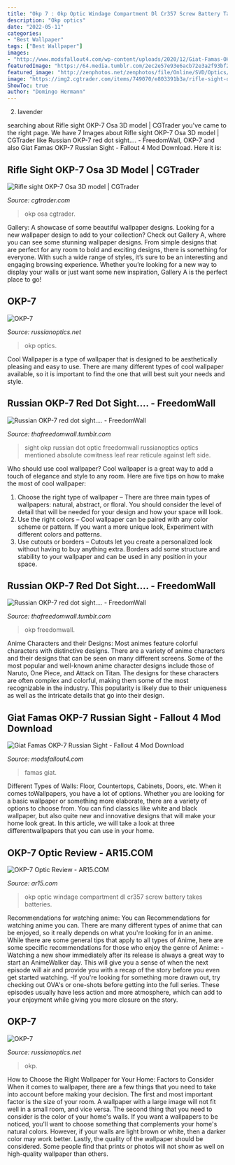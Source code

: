 ```yaml
---
title: "Okp 7 : Okp Optic Windage Compartment Dl Cr357 Screw Battery Takes Batteries"
description: "Okp optics"
date: "2022-05-11"
categories:
- "Best Wallpaper"
tags: ["Best Wallpaper"]
images:
- "http://www.modsfallout4.com/wp-content/uploads/2020/12/Giat-Famas-OKP-7-Russian-Sight-4.png"
featuredImage: "https://64.media.tumblr.com/2ec2e57e93e6acb72e3a2f93bf2ac93c/tumblr_nyy7ftEZt91uzfw8io6_r1_500.jpg"
featured_image: "http://zenphotos.net/zenphotos/file/Online/SVD/Optics/OKP7_Objective.jpg"
image: "https://img2.cgtrader.com/items/749070/e803391b3a/rifle-sight-okp-7-osa-3d-model-low-poly-max-obj-mtl-fbx-spp-sbsar.jpg"
ShowToc: true
author: "Domingo Hermann"
---
```



2. lavender 

	

		
searching about Rifle sight OKP-7 Osa 3D model | CGTrader you've came to the right page. We have 7 Images about Rifle sight OKP-7 Osa 3D model | CGTrader like Russian OKP-7 red dot sight.... - FreedomWall, OKP-7 and also Giat Famas OKP-7 Russian Sight - Fallout 4 Mod Download. Here it is:
		
    
## Rifle Sight OKP-7 Osa 3D Model | CGTrader

<img loading=lazy src="https://img2.cgtrader.com/items/749070/e803391b3a/rifle-sight-okp-7-osa-3d-model-low-poly-max-obj-mtl-fbx-spp-sbsar.jpg" onerror="this.onerror=null;this.src='https://tse3.mm.bing.net/th?id=OIP.K1QwqWVQ8oyCwFNzFoopuwHaEK&amp;pid=15.1';" alt="Rifle sight OKP-7 Osa 3D model | CGTrader">

_Source: cgtrader.com_

>okp osa cgtrader. 

	

Gallery: A showcase of some beautiful wallpaper designs.
Looking for a new wallpaper design to add to your collection? Check out Gallery A, where you can see some stunning wallpaper designs. From simple designs that are perfect for any room to bold and exciting designs, there is something for everyone. With such a wide range of styles, it’s sure to be an interesting and engaging browsing experience. Whether you’re looking for a new way to display your walls or just want some new inspiration, Gallery A is the perfect place to go!





	
	
    
## OKP-7

<img loading=lazy src="http://zenphotos.net/zenphotos/file/Online/SVD/Optics/OKP7_Objective.jpg" onerror="this.onerror=null;this.src='https://tse1.mm.bing.net/th?id=OIP.2RqO43yzJ9YZTsrrg8IazwHaE6&amp;pid=15.1';" alt="OKP-7">

_Source: russianoptics.net_

>okp optics. 

	

Cool Wallpaper is a type of wallpaper that is designed to be aesthetically pleasing and easy to use. There are many different types of cool wallpaper available, so it is important to find the one that will best suit your needs and style.

    
## Russian OKP-7 Red Dot Sight.... - FreedomWall

<img loading=lazy src="https://78.media.tumblr.com/42ba2ea55b54cced3477da2630331a64/tumblr_nyy7ftEZt91uzfw8io3_1280.jpg" onerror="this.onerror=null;this.src='https://tse4.mm.bing.net/th?id=OIP.iYPfpWtB_jISpyKDTNeC3wHaE6&amp;pid=15.1';" alt="Russian OKP-7 red dot sight.... - FreedomWall">

_Source: thafreedomwall.tumblr.com_

>sight okp russian dot optic freedomwall russianoptics optics mentioned absolute cowitness leaf rear reticule against left side. 

	

Who should use cool wallpaper?
Cool wallpaper is a great way to add a touch of elegance and style to any room. Here are five tips on how to make the most of cool wallpaper: 
1) Choose the right type of wallpaper – There are three main types of wallpapers: natural, abstract, or floral. You should consider the level of detail that will be needed for your design and how your space will look. 
2) Use the right colors – Cool wallpaper can be paired with any color scheme or pattern. If you want a more unique look, Experiment with different colors and patterns. 
3) Use cutouts or borders – Cutouts let you create a personalized look without having to buy anything extra. Borders add some structure and stability to your wallpaper and can be used in any position in your space.

    
## Russian OKP-7 Red Dot Sight.... - FreedomWall

<img loading=lazy src="https://64.media.tumblr.com/2ec2e57e93e6acb72e3a2f93bf2ac93c/tumblr_nyy7ftEZt91uzfw8io6_r1_500.jpg" onerror="this.onerror=null;this.src='https://tse2.mm.bing.net/th?id=OIP.TN0z-KJBidwKNEDHbRoVeQHaE6&amp;pid=15.1';" alt="Russian OKP-7 red dot sight.... - FreedomWall">

_Source: thafreedomwall.tumblr.com_

>okp freedomwall. 

	

Anime Characters and their Designs: Most animes feature colorful characters with distinctive designs.
There are a variety of anime characters and their designs that can be seen on many different screens. Some of the most popular and well-known anime character designs include those of Naruto, One Piece, and Attack on Titan. The designs for these characters are often complex and colorful, making them some of the most recognizable in the industry. This popularity is likely due to their uniqueness as well as the intricate details that go into their design.

    
## Giat Famas OKP-7 Russian Sight - Fallout 4 Mod Download

<img loading=lazy src="http://www.modsfallout4.com/wp-content/uploads/2020/12/Giat-Famas-OKP-7-Russian-Sight-4.png" onerror="this.onerror=null;this.src='https://tse2.mm.bing.net/th?id=OIP.PfwoVADTwVzyDdmA2GkGnwHaEK&amp;pid=15.1';" alt="Giat Famas OKP-7 Russian Sight - Fallout 4 Mod Download">

_Source: modsfallout4.com_

>famas giat. 

	

Different Types of Walls: Floor, Countertops, Cabinets, Doors, etc.
When it comes toWallpapers, you have a lot of options. Whether you are looking for a basic wallpaper or something more elaborate, there are a variety of options to choose from. You can find classics like white and black wallpaper, but also quite new and innovative designs that will make your home look great. In this article, we will take a look at three differentwallpapers that you can use in your home.

    
## OKP-7 Optic Review - AR15.COM

<img loading=lazy src="http://zenphotos.net/zenphotos/file/Online/SVD/Optics/OKP7_OnOff.jpg" onerror="this.onerror=null;this.src='https://tse3.mm.bing.net/th?id=OIP.Q9N-iJxDLVlPTrc6sGqHIQHaE6&amp;pid=15.1';" alt="OKP-7 Optic Review - AR15.COM">

_Source: ar15.com_

>okp optic windage compartment dl cr357 screw battery takes batteries. 

	

Recommendations for watching anime: You can
Recommendations for watching anime you can. There are many different types of anime that can be enjoyed, so it really depends on what you're looking for in an anime. While there are some general tips that apply to all types of Anime, here are some specific recommendations for those who enjoy the genre of Anime: 
-Watching a new show immediately after its release is always a great way to start an AnimeWalker day. This will give you a sense of when the next episode will air and provide you with a recap of the story before you even get started watching. 
-If you're looking for something more drawn out, try checking out OVA's or one-shots before getting into the full series. These episodes usually have less action and more atmosphere, which can add to your enjoyment while giving you more closure on the story.

    
## OKP-7

<img loading=lazy src="http://zenphotos.net/zenphotos/file/Online/SVD/Optics.mil/OKP77_08.jpg" onerror="this.onerror=null;this.src='https://tse3.mm.bing.net/th?id=OIP.VAax6E9ycJdYOMP7r8P7RwAAAA&amp;pid=15.1';" alt="OKP-7">

_Source: russianoptics.net_

>okp. 

	

How to Choose the Right Wallpaper for Your Home: Factors to Consider
When it comes to wallpaper, there are a few things that you need to take into account before making your decision. The first and most important factor is the size of your room. A wallpaper with a large image will not fit well in a small room, and vice versa. 
The second thing that you need to consider is the color of your home's walls. If you want a wallpapers to be noticed, you'll want to choose something that complements your home's natural colors. However, if your walls are light brown or white, then a darker color may work better. 
Lastly, the quality of the wallpaper should be considered. Some people find that prints or photos will not show as well on high-quality wallpaper than others.

